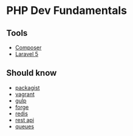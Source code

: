 PHP Dev Fundamentals
=========

## Tools

* [Composer](https://composer.com/)
* [Laravel 5](https://laravel.com/)


## Should know
* [packagist]()
* [vagrant]()
* [gulp]()
* [forge]()
* [redis](https://github.com/antirez/redis)
* [rest api]()
* [queues](https://github.com/kr/beanstalkd)

